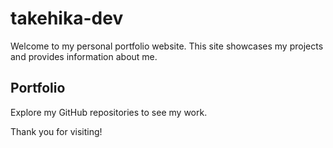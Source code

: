 # takehika-dev

Welcome to my personal portfolio website. This site showcases my projects and provides information about me.

## Portfolio

Explore my GitHub repositories to see my work.

Thank you for visiting!